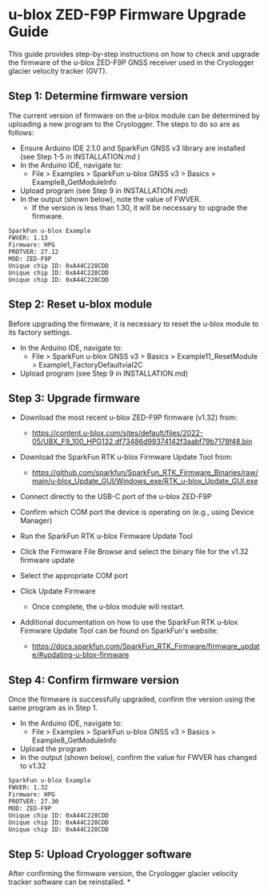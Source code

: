 # u-blox ZED-F9P Firmware Upgrade Guide
This guide provides step-by-step instructions on how to check and upgrade the firmware of the u-blox ZED-F9P GNSS receiver used in the Cryologger glacier velocity tracker (GVT).

## Step 1: Determine firmware version
The current version of firmware on the u-blox module can be determined by uploading a new program to the Cryologger. The steps to do so are as follows:
* Ensure Arduino IDE 2.1.0 and SparkFun GNSS v3 library are installed (see Step 1-5 in INSTALLATION.md )
* In the Arduino IDE, navigate to:
  * File > Examples > SparkFun u-blox GNSS v3 > Basics > Example8_GetModuleInfo
* Upload program (see Step 9 in INSTALLATION.md)
* In the output (shown below), note the value of FWVER.
  * If the version is less than 1.30, it will be necessary to upgrade the firmware.
```
SparkFun u-blox Example
FWVER: 1.13
Firmware: HPG
PROTVER: 27.12
MOD: ZED-F9P
Unique chip ID: 0xA44C228CDD
Unique chip ID: 0xA44C228CDD
Unique chip ID: 0xA44C228CDD
```

## Step 2: Reset u-blox module
Before upgrading the firmware, it is necessary to reset the u-blox module to its factory settings.
* In the Arduino IDE, navigate to:
  * File > SparkFun u-blox GNSS v3 > Basics > Example11_ResetModule > Example1_FactoryDefaultviaI2C
* Upload program (see Step 9 in INSTALLATION.md)

## Step 3: Upgrade firmware

* Download the most recent u-blox ZED-F9P firmware (v1.32) from:
  * https://content.u-blox.com/sites/default/files/2022-05/UBX_F9_100_HPG132.df73486d99374142f3aabf79b7178f48.bin
* Download the SparkFun RTK u-blox Firmware Update Tool from:
  * https://github.com/sparkfun/SparkFun_RTK_Firmware_Binaries/raw/main/u-blox_Update_GUI/Windows_exe/RTK_u-blox_Update_GUI.exe



* Connect directly to the USB-C port of the u-blox ZED-F9P
* Confirm which COM port the device is operating on (e.g., using Device Manager)
* Run the SparkFun RTK u-blox Firmware Update Tool
* Click the Firmware File Browse and select the binary file for the v1.32 firmware update
* Select the appropriate COM port
* Click Update Firmware
  * Once complete, the u-blox module will restart.
* Additional documentation on how to use the SparkFun RTK u-blox Firmware Update Tool can be found on SparkFun's website:
  * https://docs.sparkfun.com/SparkFun_RTK_Firmware/firmware_update/#updating-u-blox-firmware

## Step 4: Confirm firmware version
Once the firmware is successfully upgraded, confirm the version using the same program as in Step 1.
* In the Arduino IDE, navigate to:
  * File > Examples > SparkFun u-blox GNSS v3 > Basics > Example8_GetModuleInfo
* Upload the program
* In the output (shown below), confirm the value for FWVER has changed to v1.32
```
SparkFun u-blox Example
FWVER: 1.32
Firmware: HPG
PROTVER: 27.30
MOD: ZED-F9P
Unique chip ID: 0xA44C228CDD
Unique chip ID: 0xA44C228CDD
Unique chip ID: 0xA44C228CDD
```
## Step 5: Upload Cryologger software


After confirming the firmware version, the Cryologger glacier velocity tracker software can be reinstalled.
* 




